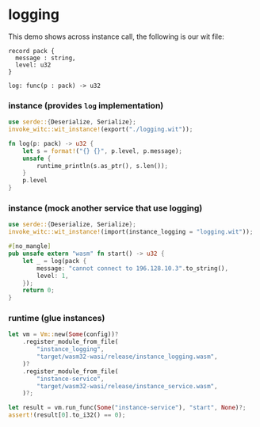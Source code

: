 # logging

This demo shows across instance call, the following is our wit file:

```wit
record pack {
  message : string,
  level: u32
}

log: func(p : pack) -> u32
```

### instance (provides `log` implementation)

```rust
use serde::{Deserialize, Serialize};
invoke_witc::wit_instance!(export("./logging.wit"));

fn log(p: pack) -> u32 {
    let s = format!("{} {}", p.level, p.message);
    unsafe {
        runtime_println(s.as_ptr(), s.len());
    }
    p.level
}
```

### instance (mock another service that use logging)

```rust
use serde::{Deserialize, Serialize};
invoke_witc::wit_instance!(import(instance_logging = "logging.wit"));

#[no_mangle]
pub unsafe extern "wasm" fn start() -> u32 {
    let _ = log(pack {
        message: "cannot connect to 196.128.10.3".to_string(),
        level: 1,
    });
    return 0;
}
```

### runtime (glue instances)

```rust
let vm = Vm::new(Some(config))?
    .register_module_from_file(
        "instance_logging",
        "target/wasm32-wasi/release/instance_logging.wasm",
    )?
    .register_module_from_file(
        "instance-service",
        "target/wasm32-wasi/release/instance_service.wasm",
    )?;

let result = vm.run_func(Some("instance-service"), "start", None)?;
assert!(result[0].to_i32() == 0);
```
